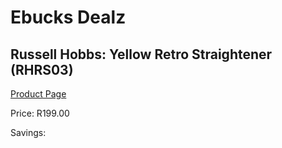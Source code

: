 
# Ebucks Dealz
## Russell Hobbs: Yellow Retro Straightener (RHRS03)
[Product Page](https://www.ebucks.com/web/shop/productSelected.do?prodId=925109804&catId=704984344)

Price: R199.00

Savings: 


	